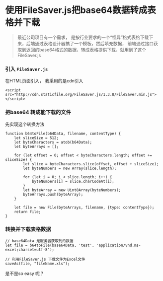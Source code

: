 # 使用FileSaver.js把base64数据转成表格并下载


> 最近公司项目有一个需求， 是按行业要求的一个“怪异”格式表格下载下来，后端通过表格设计器搞了一个模板，然后填充数据， 前端通过接口获取到返回的base64格式的数据，转成表格提供下载，就用到了这个FileSaver.js

### 引入 `FileSaver.js`

在HTML页面引入， 我采用的是cdn引入


```
<script src="http://cdn.staticfile.org/FileSaver.js/1.3.8/FileSaver.min.js"></script>
```


### 把base64 转成能下载的文件

先实现这个转换方法


```
function b64toFile(b64Data, filename, contentType) {
    let sliceSize = 512;
    let byteCharacters = atob(b64Data);
    let byteArrays = [];

    for (let offset = 0; offset < byteCharacters.length; offset += sliceSize) {
        let slice = byteCharacters.slice(offset, offset + sliceSize);
        let byteNumbers = new Array(slice.length);

        for (let i = 0; i < slice.length; i++) {
            byteNumbers[i] = slice.charCodeAt(i);
        }
        let byteArray = new Uint8Array(byteNumbers);
        byteArrays.push(byteArray);
    }

    let file = new File(byteArrays, filename, {type: contentType});
    return file;
}
```

### 转换并下载表格数据


```
// base64Data 是服务器获取到的数据
let file = b64toFile(base64Data, 'test', 'application/vnd.ms-excel;charset=utf-8');

// 利用FileSaver.js 下载文件为Excel文件
saveAs(file, "fileName.xls");
```


是不是so easy 呢？



